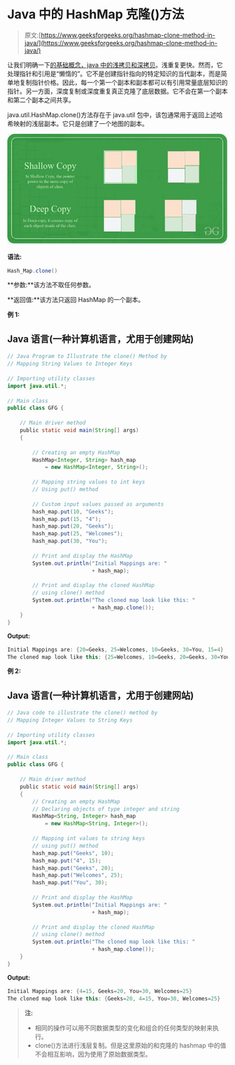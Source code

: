 # Java 中的 HashMap 克隆()方法

> 原文:[https://www.geeksforgeeks.org/hashmap-clone-method-in-java/](https://www.geeksforgeeks.org/hashmap-clone-method-in-java/)

让我们明确一下[的基础概念，java 中的浅拷贝和深拷贝](https://www.geeksforgeeks.org/difference-between-shallow-and-deep-copy-of-a-class/)。浅重复更快。然而，它处理指针和引用是“懒惰的”。它不是创建指针指向的特定知识的当代副本，而是简单地复制指针价格。因此，每一个第一个副本和副本都可以有引用常量底层知识的指针。另一方面，深度复制或深度重复真正克隆了底层数据。它不会在第一个副本和第二个副本之间共享。

java.util.HashMap.clone()方法存在于 java.util 包中，该包通常用于返回上述哈希映射的浅层副本。它只是创建了一个地图的副本。

![](img/ad065f73be9181e808039dc962a1e1bb.png)

**语法:**

```java
Hash_Map.clone()
```

**参数:**该方法不取任何参数。

**返回值:**该方法只返回 HashMap 的一个副本。

**例 1:**

## Java 语言(一种计算机语言，尤用于创建网站)

```java
// Java Program to Illustrate the clone() Method by
// Mapping String Values to Integer Keys

// Importing utility classes
import java.util.*;

// Main class
public class GFG {

    // Main driver method
    public static void main(String[] args)
    {

        // Creating an empty HashMap
        HashMap<Integer, String> hash_map
            = new HashMap<Integer, String>();

        // Mapping string values to int keys
        // Using put() method

        // Custom input values passed as arguments
        hash_map.put(10, "Geeks");
        hash_map.put(15, "4");
        hash_map.put(20, "Geeks");
        hash_map.put(25, "Welcomes");
        hash_map.put(30, "You");

        // Print and display the HashMap
        System.out.println("Initial Mappings are: "
                           + hash_map);

        // Print and display the cloned HashMap
        // using clone() method
        System.out.println("The cloned map look like this: "
                           + hash_map.clone());
    }
}
```

**Output:** 

```java
Initial Mappings are: {20=Geeks, 25=Welcomes, 10=Geeks, 30=You, 15=4}
The cloned map look like this: {25=Welcomes, 10=Geeks, 20=Geeks, 30=You, 15=4}
```

**例 2:**

## Java 语言(一种计算机语言，尤用于创建网站)

```java
// Java code to illustrate the clone() method by
// Mapping Integer Values to String Keys

// Importing utility classes
import java.util.*;

// Main class
public class GFG {

    // Main driver method
    public static void main(String[] args)
    {
        // Creating an empty HashMap
        // Declaring objects of type integer and string
        HashMap<String, Integer> hash_map
            = new HashMap<String, Integer>();

        // Mapping int values to string keys
        // using put() method
        hash_map.put("Geeks", 10);
        hash_map.put("4", 15);
        hash_map.put("Geeks", 20);
        hash_map.put("Welcomes", 25);
        hash_map.put("You", 30);

        // Print and display the HashMap
        System.out.println("Initial Mappings are: "
                           + hash_map);

        // Print and display the cloned HashMap
        // using clone() method
        System.out.println("The cloned map look like this: "
                           + hash_map.clone());
    }
}
```

**Output:** 

```java
Initial Mappings are: {4=15, Geeks=20, You=30, Welcomes=25}
The cloned map look like this: {Geeks=20, 4=15, You=30, Welcomes=25}
```

> **注:**
> 
> *   相同的操作可以用不同数据类型的变化和组合的任何类型的映射来执行。
> *   clone()方法进行浅层复制。但是这里原始的和克隆的 hashmap 中的值不会相互影响，因为使用了原始数据类型。